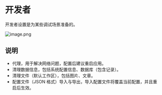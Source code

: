 # 开发者

开发者设置是为某些调试场景准备的。

![image.png](https://s2.loli.net/2025/06/06/EWFvtT3YAoHBgjC.png)

## 说明

- 代理，用于解决网络问题，配置后建议重启应用。
- 清理数据信息，包括系统配置信息、数据库（包含记录）。
- 清理文件（默认工作区），包括图片、文章。
- 配置文件（JSON 格式）导入与导出，导入配置文件将覆盖当前配置，并且重启后生效。